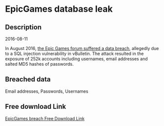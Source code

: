 # EpicGames database leak

## Description

2016-08-11

In August 2016, <a href="http://www.zdnet.com/article/epic-games-unreal-engine-forums-hacked-in-latest-data-breach" target="_blank" rel="noopener">the Epic Games forum suffered a data breach</a>, allegedly due to a SQL injection vulnerability in vBulletin. The attack resulted in the exposure of 252k accounts including usernames, email addresses and salted MD5 hashes of passwords.

## Breached data

Email addresses, Passwords, Usernames

## Free download Link

[EpicGames breach Free Download Link](https://link-to.net/1229997/601.1893059936009/dynamic/?r=aHR0cHM6Ly93d3cubWVkaWFmaXJlLmNvbS92aWV3L0FHWVpWZFpaNDVuSlN6YS9lcGljZ2FtZXMuY29tL2ZpbGU=)